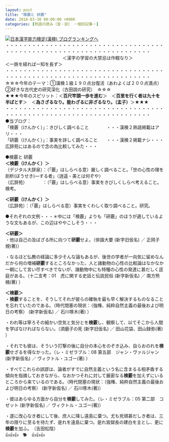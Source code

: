 ```yaml
---
layout: post
title: "検覈と 研覈"
date: 2018-03-30 00:00:00 +0900
categories: [熟語の読み（音・訓）　－個別記事－]
---
```


[![](/syuusyuu9701/assets/images/検覈と-研覈-br_c_3028_1.gif)](http://blog.with2.net/link.php?1659096:3028 "日本漢字能力検定(漢検) ブログランキングへ")[日本漢字能力検定(漢検) ブログランキングへ](http://blog.with2.net/link.php?1659096:3028)  
・・・・・・・・・・・・・・・・・・・・・・・・・・・・・・・・・・・・・・・・・・・・・・・・・・・・・・・・・・・・・・・・・・・・・  
　　　　　　　　　　　　　＜漢字の学習の大禁忌は作輟なり＞　　　　　　　　　＜一跌を経れば一知を長ず＞  
・・・・・・・・・・・・・・・・・・・・・・・・・・・・・・・・・・・・・・・・・・・・・・・・・・・・・・・・・・・・・・・・・・・・・  
☆☆☆今年のテーマ：①漢検１級１９０点台復活（あわよくば２００点満点）　②好きな古代史の研究深化（古田説の研究）　☆☆☆  
★★★今年のスピリット：＜**百尺竿頭一歩を進む**＞　＜**百里を行く者は九十を半ばとす**＞　＜**為さざるなり。能わざるに非ざるなり。（孟子）**＞★★★  
・・・・・・・・・・・・・・・・・・・・・・・・・・・・・・・・・・・・・・・・・・・・・・・・・・・・・・・・・・・・・・・・・・・・・  
●当ブログ：  
「検覈（けんかく）」：きびしく調べること　　　　・・・漢検２熟語掲載はアリ・・・  
「研覈（けんかく）」：事実を詳しく調べること　　・・・漢検２掲載ナシ・・・広辞苑にはあるので念の為比較してみた・・・  
  
●検覈と 研覈  
**＜検覈（けんかく）＞**  
（デジタル大辞泉）：（「覈」はしらべる意）厳しく調べること。「世の心性の理を剖析(ぼうせき)―する者」〈逍遥・美とは何ぞや〉   
（広辞苑）　　　　：（「覈」はしらべる意）事実をきびしくしらべ考えること。検考。  
  
**＜研覈（けんかく）＞**  
（広辞苑）：（「覈」はしらべる意）事実をくわしく取り調べること。研究。  
  
●それぞれの文例・・・＊中には「検覈」よりも「研覈」のほうが適しているような文もあるが、この辺はややこしそう・・・  
  
**＜研覈＞**  
・他は自己の及ばざる所に向つて**研覈**せよ。（俳諧大要 (新字旧仮名) ／ 正岡子規(著)）  
  
・なるほど仏教の経論に多少そんな論もあるが、後世の学者が一向気に留めなんだから何の増補**研覈**するところなかった、人と諸動物の心性の比較論はなかなか一朝にして言い尽すべきでないが、諸動物中にも特種の心性の発達に甚だしく逕庭がある。（十二支考：01　虎に関する史話と伝説民俗 (新字新仮名) ／ 南方熊楠(著) ）  
  
**＜検覈＞**  
・**検覈**することを、そうしてそれが彼らの確執を最も早く解決するものなることを忘れていたのである。（時代閉塞の現状：（強権、純粋自然主義の最後および明日の考察） (新字新仮名) ／ 石川啄木(著) ）  
  
・われ等は寧ろその細かい空気と気分とを**検覈**し、観察して、以てそこから人間を学ばなければならない。（須磨子の死 (新字旧仮名) ／ 田山花袋、田山録弥(著) ）  
  
・それでも彼は、そういう打撃の後に自分の本心をのぞき込み、自らおのれを**検覈**せざるを得なかった。（レ・ミゼラブル：08 第五部　ジャン・ヴァルジャン (新字新仮名) ／ ヴィクトル・ユゴー(著) ）  
  
・すべてこれらの誤謬は、論者がすでに自然主義という名に含まるる相矛盾する傾向を指摘しておきながら、なおかつそれに対して厳密なる**検覈**を加えずにいるところから来ているのである。（時代閉塞の現状：（強権、純粋自然主義の最後および明日の考察） (新字新仮名) ／ 石川啄木(著)）  
  
・彼はあらゆる方面から自分を**検覈**してみた。（レ・ミゼラブル：05 第二部　コゼット (新字新仮名) ／ ヴィクトル・ユゴー(著)）  
  
・遂に改心なき者にして後、庶人に降し遠島に棄つ。尤も兇頑甚だしき者は、三年の限りに至るを待たず、是れを遠島に棄つ。是れ皆獄長の建白を主とし、更に**検覈**を加ふ。　（吉田松陰）  
👍👍👍　🐕　👍👍👍